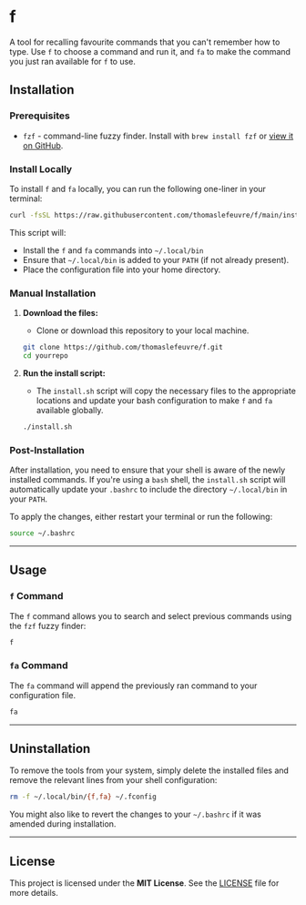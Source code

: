 # f

A tool for recalling favourite commands that you can't remember how to type. Use `f` to choose a command and run it, and `fa` to make the command you just ran available for `f` to use.

## Installation

### Prerequisites
- `fzf` - command-line fuzzy finder. Install with `brew install fzf` or [view it on GitHub](https://github.com/junegunn/fzf).

### Install Locally

To install `f` and `fa` locally, you can run the following one-liner in your terminal:

```bash
curl -fsSL https://raw.githubusercontent.com/thomaslefeuvre/f/main/install.sh | bash
```

This script will:
- Install the `f` and `fa` commands into `~/.local/bin`
- Ensure that `~/.local/bin` is added to your `PATH` (if not already present).
- Place the configuration file into your home directory.

### Manual Installation

1. **Download the files:**
   - Clone or download this repository to your local machine.

   ```bash
   git clone https://github.com/thomaslefeuvre/f.git
   cd yourrepo
   ```

2. **Run the install script:**
   - The `install.sh` script will copy the necessary files to the appropriate locations and update your bash configuration to make `f` and `fa` available globally.

   ```bash
   ./install.sh
   ```

### Post-Installation
After installation, you need to ensure that your shell is aware of the newly installed commands. If you're using a `bash` shell, the `install.sh` script will automatically update your `.bashrc` to include the directory `~/.local/bin` in your `PATH`.

To apply the changes, either restart your terminal or run the following:

```bash
source ~/.bashrc
```

---

## Usage

### `f` Command
The `f` command allows you to search and select previous commands using the `fzf` fuzzy finder:

```bash
f
```

### `fa` Command
The `fa` command will append the previously ran command to your configuration file.

```bash
fa
```

---

## Uninstallation

To remove the tools from your system, simply delete the installed files and remove the relevant lines from your shell configuration:

```bash
rm -f ~/.local/bin/{f,fa} ~/.fconfig
```

You might also like to revert the changes to your `~/.bashrc` if it was amended during installation.

---

## **License**

This project is licensed under the **MIT License**. See the [LICENSE](LICENSE) file for more details.
